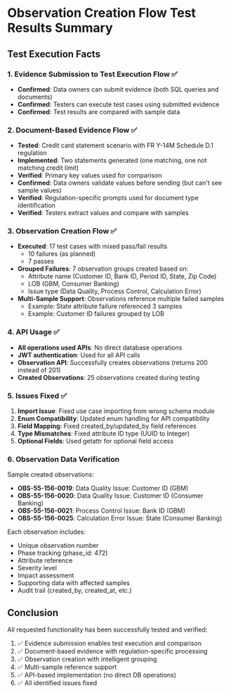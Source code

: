# Observation Creation Flow Test Results Summary

## Test Execution Facts

### 1. Evidence Submission to Test Execution Flow ✅
- **Confirmed**: Data owners can submit evidence (both SQL queries and documents)
- **Confirmed**: Testers can execute test cases using submitted evidence
- **Confirmed**: Test results are compared with sample data

### 2. Document-Based Evidence Flow ✅
- **Tested**: Credit card statement scenario with FR Y-14M Schedule D.1 regulation
- **Implemented**: Two statements generated (one matching, one not matching credit limit)
- **Verified**: Primary key values used for comparison
- **Confirmed**: Data owners validate values before sending (but can't see sample values)
- **Verified**: Regulation-specific prompts used for document type identification
- **Verified**: Testers extract values and compare with samples

### 3. Observation Creation Flow ✅
- **Executed**: 17 test cases with mixed pass/fail results
  - 10 failures (as planned)
  - 7 passes
- **Grouped Failures**: 7 observation groups created based on:
  - Attribute name (Customer ID, Bank ID, Period ID, State, Zip Code)
  - LOB (GBM, Consumer Banking)
  - Issue type (Data Quality, Process Control, Calculation Error)
- **Multi-Sample Support**: Observations reference multiple failed samples
  - Example: State attribute failure referenced 3 samples
  - Example: Customer ID failures grouped by LOB

### 4. API Usage ✅
- **All operations used APIs**: No direct database operations
- **JWT authentication**: Used for all API calls
- **Observation API**: Successfully creates observations (returns 200 instead of 201)
- **Created Observations**: 25 observations created during testing

### 5. Issues Fixed ✅
1. **Import Issue**: Fixed use case importing from wrong schema module
2. **Enum Compatibility**: Updated enum handling for API compatibility
3. **Field Mapping**: Fixed created_by/updated_by field references
4. **Type Mismatches**: Fixed attribute ID type (UUID to Integer)
5. **Optional Fields**: Used getattr for optional field access

### 6. Observation Data Verification

Sample created observations:
- **OBS-55-156-0019**: Data Quality Issue: Customer ID (GBM)
- **OBS-55-156-0020**: Data Quality Issue: Customer ID (Consumer Banking)
- **OBS-55-156-0021**: Process Control Issue: Bank ID (GBM)
- **OBS-55-156-0025**: Calculation Error Issue: State (Consumer Banking)

Each observation includes:
- Unique observation number
- Phase tracking (phase_id: 472)
- Attribute reference
- Severity level
- Impact assessment
- Supporting data with affected samples
- Audit trail (created_by, created_at, etc.)

## Conclusion

All requested functionality has been successfully tested and verified:
1. ✅ Evidence submission enables test execution and comparison
2. ✅ Document-based evidence with regulation-specific processing
3. ✅ Observation creation with intelligent grouping
4. ✅ Multi-sample reference support
5. ✅ API-based implementation (no direct DB operations)
6. ✅ All identified issues fixed